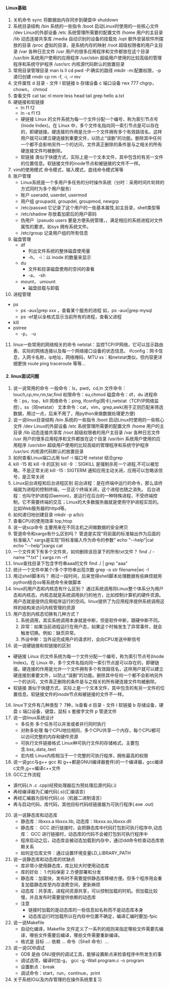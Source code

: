 #### Linux基础

1. 关机命令
    sync 将数据由内存同步到硬盘中
    shutdown
2. 系统目录结构
    /bin    系统的一些指令
    /boot   启动Linux时使用的一些核心文件
    /dev    Linux的外部设备
    /etc    系统管理所需要的配置文件
    /home   用户的主目录
    /lib    动态连接共享库
    /media  自动识别的设备的挂载处
    /opt    额外安装软件所摆放的目录
    /proc   虚拟的目录，是系统内存的映射
    /root   超级权限者的用户主目录
    /var    各种日志文件
    /usr    用户的很多应用程序和文件都放在这个目录
    /usr/bin    系统用户使用的应用程序
    /usr/sbin   超级用户使用的比较高级的管理程序和系统守护程序
    /usr/src    内核源代码默认的放置目录
3. 常用目录管理目录
    man
    ls ll
    cd
    pwd -P:确实的路径
    mkdir -m:配置权限，-p递归创建
    rmdir
    cp
    rm -f, -i, -r
    mv
4. 文件属性
    d   目录
    \-  文件
    l   软链接
    b   存储设备
    c   端口设备
    rwx 777
    chgrp， chown， chmod
5. 查看文件
    cat
    tac
    nl
    more
    less
    head
    tail
    grep hello a.txt
6. 硬链接和软链接
   - ln f1 f2
   - ln -s f1 f3
   - 硬链接
        Linux 的文件系统为每一个文件分配一个编号，称为索引节点号(Inode Index)。在 Linux 中，多个文件名指向同一索引节点是可以存在的，即硬链接。硬连接的作用是允许一个文件拥有多个有效路径名，这样用户就可以建立硬连接到重要文件，以防止“误删”的功能。删除其中任何一个都不会影响另外一个的访问，文件真正删除的条件是与之相关的所有硬连接文件均被删除。
   - 软链接
        类似于快捷方式，实际上是一个文本文件，其中包含的有另一文件的位置信息。软链接文件的inode节点和被链接的文件不一样。
7. vim的使用模式
    命令模式，输入模式，底线命令模式等等
8. 账户管理
   - Linux系统是一个多用户多任务的分时操作系统（分时：采用时间片轮转的方式同时为多个用户服务）
   - 账户
    useradd, userdel, usermod
   - 用户组
    groupadd, groupdel, groupmod, newgrp
   - /etc/passwd
    它记录了这个用户的一些基本属性,如主目录，shell类型等
   - /etc/shadow
    存放着加密后的用户密码
   - 伪用户（pseudo users
    要是方便系统管理，，满足相应的系统进程对文件属性的要求。如sys 拥有系统文件。
   - /etc/group
    记录用户组的所有信息
9. 磁盘管理
   - df 
     - 列出文件系统的整体磁盘使用量
     - -h， -i：以 inode 的数量来显示
   - du
     - 文件和目录磁盘使用的空间的查看
     - -a， -sh
   - mount， umount
     - 磁盘挂载与卸载
10. 进程管理
   - ps
     - ps -aux|grep xxx ，查看某个服务的进程 如，ps -aux|grep mysql
     - ps -ef是以全格式显示当前所有的进程，查看父进程
   - kill
   - pstree
     - -p， -u 
11. linux一些常用的网络相关的命令
    netstat：监控TCP/IP网络，它可以显示路由表、实际的网络连接以及每一个网络接口设备的状态信息。
    ifconfig：网卡信息，入网卡名称，ip地址，网络掩码，MTU
    ss：和netstat类似，但内容更详细更快
    route
    ping
    traceroute
    等等...


#### 2. linux面试问题
1. 说一说常用的命令
    一般命令：ls，pwd，cd,ln
    文件命令：touch,cp,mv,rm,tar,find
    权限命令：su,chmod
    磁盘命令：df，du
    进程命令：ps，top，kill
    网络命令：ping, ifconfig(网卡),netstat（TCP/IP网络监控），ss（同netstat）
    文本命令：cat，vim，grep,awk(用于正则匹配来筛选数据，用过一点，后来不用了，用python来做数据处理更方便)
2. 说一说linux目录结构
    /bin    系统的一些指令
    /boot   启动Linux时使用的一些核心文件
    /dev    Linux的外部设备
    /etc    系统管理所需要的配置文件
    /home   用户的主目录
    /lib    动态连接共享库
    /root   超级权限者的用户主目录
    /var    各种日志文件
    /usr    用户的很多应用程序和文件都放在这个目录
    /usr/bin    系统用户使用的应用程序
    /usr/sbin   超级用户使用的比较高级的管理程序和系统守护程序
    /usr/src    内核源代码默认的放置目录
3. 如何查看Linux端口占用
    lsof -i 端口号
    netstat 结合grep
4. kill -15 和 kill -9 的区别
    kill -9 ：SIGKILL 是强制杀死一个进程,不可以被忽略，不是正常关闭
    kill -15 : SIGTERM 通知应用主动关闭，应用可以忽略该信号，是正常关闭
5. Linux前台进程和后台进程区别
    前台进程：是在终端中运行的命令，那么该终端就为进程的控制终端，一旦这个终端关闭，这个进程也随之消失。
    后台进程：也叫守护进程(Daemon)，是运行在后台的一种特殊进程，不受终端控制，它不需要终端的交互；Linux的大多数服务器就是使用守护进程实现的。比如Web服务器的httpd等。
6. 如何递归地创建目录
    mkdir -p a/b/c
7. 查看CPU的使用效率
    top,htop
8. 说一说scp命令
  主要用来在不同主机之间做数据的安全拷贝
8. 管道命令和xargs有什么区别吗？
  管道是实现“将前面的标准输出作为后面的标准输入”
  xargs是实现“将标准输入作为命令的参数”
  echo "--help"|cat
  echo "--help"|xargs cat
9.  一个文件夹下有多个文件夹，如何删除该目录下的所有txt文件？
    find ./ -name "*.txt" | xargs rm -rf
10. linux查找目录下包含字符串aaa的文件
    find ./ | grep "aaa"
11. 统计一个文件中某个/多个字符串出现次数
    grep -o str filename|wc -l
12. 用过shell脚本吗？
    用过一段时间，后来觉得shell脚本处理数据有些麻烦就用python结合os等系统命令来做脚本
13. linux的用户态和内核态有什么区别？
    通过系统调用将Linux整个体系分为用户态和内核态。内核态就是系统调用执行的地方，比如控制计算机的硬件资源。用户态就是提供应用程序运行的空间。linux提供了为应用程序提供系统调用这样的结构来访问内核管理的资源
14. 用户态到内核态切换有几种方式？
    1. 系统调用，其实系统调用本身就是中断，但是软件中断，跟硬中断不同。
    2. 异常：如果当前进程运行在用户态，如果这个时候发生了异常事件，就会触发切换。例如：缺页异常。
    3. 外设中断：当外设完成用户的请求时，会向CPU发送中断信号
15. 说一说硬链接和软链接的区别
   - 硬链接
        Linux 的文件系统为每一个文件分配一个编号，称为索引节点号(Inode Index)。在 Linux 中，多个文件名指向同一索引节点是可以存在的，即硬链接。硬连接的作用是允许一个文件拥有多个有效路径名，这样用户就可以建立硬连接到重要文件，以防止“误删”的功能。删除其中任何一个都不会影响另外一个的访问，文件真正删除的条件是与之相关的所有硬连接文件均被删除。
   - 软链接
        类似于快捷方式，实际上是一个文本文件，其中包含的有另一文件的位置信息。软链接文件的inode节点和被链接的文件不一样。
16. linux下文件有几种类型？
    7种，ls查看
    d   目录
    \-  文件
    l   软链接
    b   存储设备，硬盘
    c   端口设备，键盘，鼠标
    s   套接字文件
    p   管道文件
17. 说一说linux系统设计
    - 多任务
      多个任务可以并发或者并行同时执行
    - 对称多处理
      每个CPU地位相同，多个CPU共享一个内存，每个CPU都可以访问完整的内存和硬件资源
    - 可执行文件链接格式
      Linux种可执行文件的存储格式，主要包含.bss,.data,.text
    - 宏内核
      Linux内核相当于一个完整的可执行程序，拥有最高的权限
18. 说一说gcc与g++
      gcc 和 g++都是GNU(编译器套件)的一个编译器，gcc编译c文件,g++编译c++文件
19. GCC工作流程
   - 源代码(.h .c .cpp)经预处理器后为预处理后源代码(.i)
   - 再经编译器为汇编代码(.s)(汇编语言)
   - 再经汇编器为目标代码(.o)（机器二进制语言）
   - 再与启动代码，库代码，其他目标代码经链接器为可执行程序(.exe .out)
20. 说一说静态库和动态库
    - 静态库：libxxx.a libxxx.lib, 动态库：libxxx.so,libxxx.dll
    - 静态库： GCC 进行链接时，会把静态库中代码打包到可执行程序中,动态库： GCC 进行链接时，动态库的代码不会被打包到可执行程序中
    - 程序启动之后，动态库会被动态加载到内存中，通过ldd命令检查动态库依赖关系
    - 如何定位库文件：通过设置环境变量LD_LIBRARY_PATH
21. 说一说静态库和动态库的优缺点
    - 库非常小使用静态库，库比较大时使用动态库
    - 库的好处： 1.代码保密 2.方便部署和分发
    - 静态库：加载快，发布时不需要提供静态库移植方便。但多个程序用会重复加载静态库至内存浪费空间，更新麻烦
    - 动态库：共享库，进程间资源共享，可以控制加载的时机。但加载比较慢，并且发布时需要提供依赖的动态库
    - 注意
      - 链接时加载的是动态库的一些信息如名称而不是动态库本身
      - 动态库运行时加载所以在内存中位置不确定，编译汇编时要加-fpic
22. 说一说Makefile
    - 自动化编译，Makefile 文件定义了一系列的规则来指定哪些文件需要先编译，哪些文件需要后编译，哪些文件需要重新编译。
    - 格式是
      目标 ...: 依赖 ...
          命令（Shell 命令）... 
23. 说一说GDB调试
    - GDB 是由 GNU提供的调试工具，能够设置断点来检查程序中所发生的事
    - 调试选项，编译时加-g， gcc -g -Wall program.c -o program
    - 设置断点：break
    - 调试命令：start，run，continue，print
24. 关于系统IO以及内存管理的在操作系统里复习